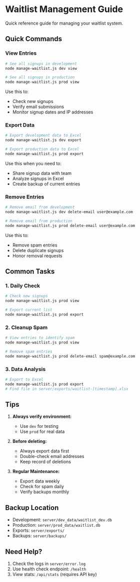 # Waitlist Management Guide

Quick reference guide for managing your waitlist system.

## Quick Commands

### View Entries
```bash
# See all signups in development
node manage-waitlist.js dev view

# See all signups in production
node manage-waitlist.js prod view
```
Use this to:
- Check new signups
- Verify email submissions
- Monitor signup dates and IP addresses

### Export Data
```bash
# Export development data to Excel
node manage-waitlist.js dev export

# Export production data to Excel
node manage-waitlist.js prod export
```
Use this when you need to:
- Share signup data with team
- Analyze signups in Excel
- Create backup of current entries

### Remove Entries
```bash
# Remove email from development
node manage-waitlist.js dev delete-email user@example.com

# Remove email from production
node manage-waitlist.js prod delete-email user@example.com
```
Use this to:
- Remove spam entries
- Delete duplicate signups
- Honor removal requests

## Common Tasks

### 1. Daily Check
```bash
# Check new signups
node manage-waitlist.js prod view

# Export current list
node manage-waitlist.js prod export
```

### 2. Cleanup Spam
```bash
# View entries to identify spam
node manage-waitlist.js prod view

# Remove spam entries
node manage-waitlist.js prod delete-email spam@example.com
```

### 3. Data Analysis
```bash
# Export to Excel
node manage-waitlist.js prod export
# Find file in server/exports/waitlist-[timestamp].xlsx
```

## Tips

1. **Always verify environment:**
   - Use `dev` for testing
   - Use `prod` for real data

2. **Before deleting:**
   - Always export data first
   - Double-check email addresses
   - Keep record of deletions

3. **Regular Maintenance:**
   - Export data weekly
   - Check for spam daily
   - Verify backups monthly

## Backup Location

- Development: `server/dev_data/waitlist_dev.db`
- Production: `server/prod_data/waitlist.db`
- Exports: `server/exports/`
- Backups: `server/backups/`

## Need Help?

1. Check the logs in `server/error.log`
2. Use health check endpoint: `/health`
3. View stats: `/api/stats` (requires API key) 
